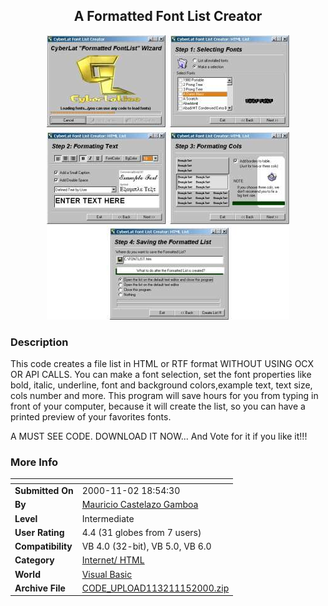 ﻿<div align="center">

## A Formatted Font List Creator

<img src="PIC20001151325212433.jpg">
</div>

### Description

This code creates a file list in HTML or RTF format WITHOUT USING OCX OR API CALLS. You can make a font selection, set the font properties like bold, italic, underline, font and background colors,example text, text size, cols number and more. This program will save hours for you from typing in front of your computer, because it will create the list, so you can have a printed preview of your favorites fonts.

A MUST SEE CODE. DOWNLOAD IT NOW... And Vote for it if you like it!!!
 
### More Info
 


<span>             |<span>
---                |---
**Submitted On**   |2000-11-02 18:54:30
**By**             |[Mauricio Castelazo Gamboa](https://github.com/Planet-Source-Code/PSCIndex/blob/master/ByAuthor/mauricio-castelazo-gamboa.md)
**Level**          |Intermediate
**User Rating**    |4.4 (31 globes from 7 users)
**Compatibility**  |VB 4\.0 \(32\-bit\), VB 5\.0, VB 6\.0
**Category**       |[Internet/ HTML](https://github.com/Planet-Source-Code/PSCIndex/blob/master/ByCategory/internet-html__1-34.md)
**World**          |[Visual Basic](https://github.com/Planet-Source-Code/PSCIndex/blob/master/ByWorld/visual-basic.md)
**Archive File**   |[CODE\_UPLOAD113211152000\.zip](https://github.com/Planet-Source-Code/mauricio-castelazo-gamboa-a-formatted-font-list-creator__1-12549/archive/master.zip)








